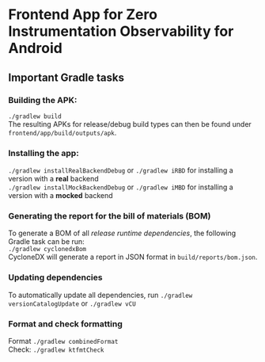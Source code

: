 <!--
SPDX-FileCopyrightText: 2024 Luca Bretting <luca.bretting@fau.de>

SPDX-License-Identifier: MIT
-->

# Frontend App for Zero Instrumentation Observability for Android

## Important Gradle tasks
### Building the APK:
`./gradlew build` <br/>
The resulting APKs for release/debug build types can then be found under `frontend/app/build/outputs/apk`.

### Installing the app:
`./gradlew installRealBackendDebug` or `./gradlew iRBD` for installing a version with a **real** backend <br/>
`./gradlew installMockBackendDebug` or `./gradlew iMBD` for installing a version with a **mocked** backend <br/>

### Generating the report for the bill of materials (BOM)
To generate a BOM of all *release runtime dependencies*, the following Gradle task can be run: <br/>
`./gradlew cyclonedxBom` <br/>
CycloneDX will generate a report in JSON format in `build/reports/bom.json`.

### Updating dependencies
To automatically update all dependencies, run
`./gradlew versionCatalogUpdate` or `./gradlew vCU`

### Format and check formatting
Format `./gradlew combinedFormat` <br/>
Check: `./gradlew ktfmtCheck`
